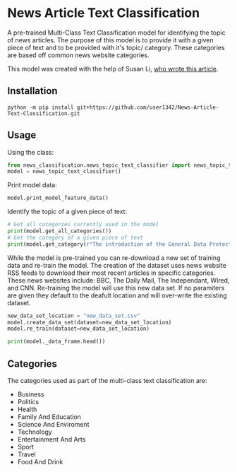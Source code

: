 # News Article Text Classification
A pre-trained Multi-Class Text Classification model for identifying the topic of news articles. The purpose of this model is to provide it with a given piece of text and to be provided with it's topic/ category. These categories are based off common news website categories. 

This model was created with the help of Susan Li, [who wrote this article](https://towardsdatascience.com/multi-class-text-classification-with-scikit-learn-12f1e60e0a9f).

## Installation 
```shell
python -m pip install git+https://github.com/user1342/News-Article-Text-Classification.git
```

## Usage 
Using the class:
```python 
from news_classification.news_topic_text_classifier import news_topic_text_classifier
model = news_topic_text_classifier()
```

Print model data:
```python
model.print_model_feature_data()
```

Identify the topic of a given piece of text:
```python
# Get all categories currently used in the model
print(model.get_all_categories())
# Get the category of a given piece of text
print(model.get_category(r"The introduction of the General Data Protection Regulation (GDPR), the EU is enacting a set of mandatory regulations for businesses that go into effect soon, on May 25, 2018. Organisations found in non-compliance could face hefty penalties of up to 20 million euros, or 4 percent of worldwide annual turnover, whichever is higher. Simply put, GDPR was enacted to give citizens and residents more control over their personal data and puts strict data handling rules in place governing “controllers” that collect data from EU residents, and “processors” that process the data on behalf of controllers, such as cloud providers."))
```

While the model is pre-trained you can re-download a new set of training data and re-train the model. The creation of the dataset uses news website RSS feeds to download their most recent articles in specific categories. These news websites include: BBC, The Daily Mail, The Independant, Wired, and CNN.  Re-training the model will use this new data set. If no paramiters are given they default to the deafult location and will over-write the existing dataset. 
```python 
new_data_set_location = "new_data_set.csv"
model.create_data_set(dataset=new_data_set_location)
model.re_train(dataset=new_data_set_location)

print(model._data_frame.head())
```

## Categories 
The categories used as part of the multi-class text classification are:
- Business
- Politics
- Health
- Family And Education
- Science And Enviroment
- Technology
- Entertainment And Arts
- Sport
- Travel
- Food And Drink
